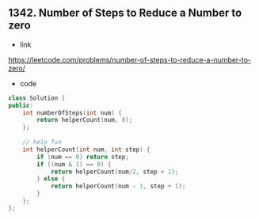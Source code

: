 ## 1342. Number of Steps to Reduce a Number to zero
- link

https://leetcode.com/problems/number-of-steps-to-reduce-a-number-to-zero/

- code
```cpp
class Solution {
public:
    int numberOfSteps(int num) {
        return helperCount(num, 0);
    };
    
    // help fun
    int helperCount(int num, int step) {
        if (num == 0) return step;
        if ((num & 1) == 0) {
            return helperCount(num/2, step + 1);
        } else {
            return helperCount(num - 1, step + 1);
        }
    };
};
```
